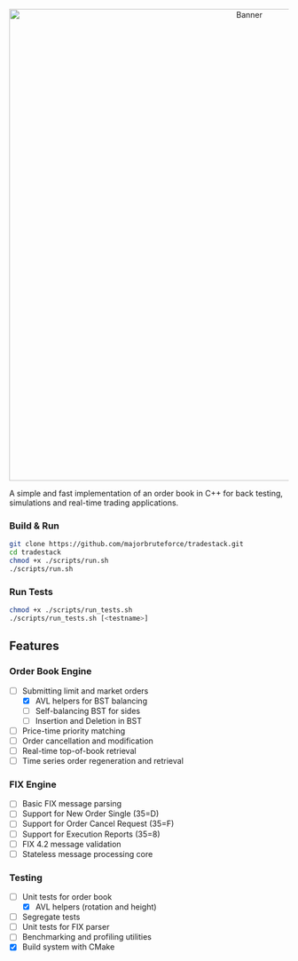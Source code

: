 <p align="center">
  <img src="docs/assets/banner.png" alt="Banner" width="850">
</p>

A simple and fast implementation of an order book in C++ for
back testing, simulations and real-time trading applications.

### Build & Run

```bash
git clone https://github.com/majorbruteforce/tradestack.git
cd tradestack
chmod +x ./scripts/run.sh
./scripts/run.sh
```

### Run Tests

```bash
chmod +x ./scripts/run_tests.sh
./scripts/run_tests.sh [<testname>]
```

## Features

### Order Book Engine

- [ ] Submitting limit and market orders
  - [x] AVL helpers for BST balancing
  - [ ] Self-balancing BST for sides
  - [ ] Insertion and Deletion in BST
- [ ] Price-time priority matching
- [ ] Order cancellation and modification
- [ ] Real-time top-of-book retrieval
- [ ] Time series order regeneration and retrieval

### FIX Engine

- [ ] Basic FIX message parsing
- [ ] Support for New Order Single (35=D)
- [ ] Support for Order Cancel Request (35=F)
- [ ] Support for Execution Reports (35=8)
- [ ] FIX 4.2 message validation
- [ ] Stateless message processing core

### Testing

- [ ] Unit tests for order book
  - [x] AVL helpers (rotation and height)
- [ ] Segregate tests  
- [ ] Unit tests for FIX parser
- [ ] Benchmarking and profiling utilities
- [x] Build system with CMake

